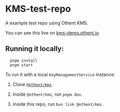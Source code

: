 # KMS-test-repo

A example test repo using Othent KMS.

You can see this live on [kms-demo.othent.io](https://kms-demo.othent.io)

## Running it locally:

```
  pnpm install
  pnpm start
```

To run it with a local `KeyManagementService` instance:

1. Clone [`@othent/kms`](https://github.com/Othent/KeyManagementService).

2. Inside `@othent/kms`, run `pnpm dev`.

3. Inside this repo, run `bun link @othent/kms`.
